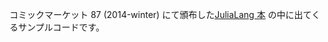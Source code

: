 コミックマーケット 87 (2014-winter) にて頒布した[JuliaLang 本](http://yomichi.hateblo.jp/entry/2014/12/27/182341) の中に出てくるサンプルコードです。


